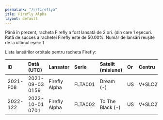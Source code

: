 ```yaml
---
permalink: "/r/fireflya"
itle: Firefly Alpha
layout: default
---
```


Până în prezent, racheta Firefly a fost lansată de 2 ori.
(din care 1 eșecuri.
Rată de succes a rachetei Firefly este de 50.00%.
Număr de lansări reușite de la ultimul eșec: 1

Lista lansărilor orbitale pentru racheta Firefly:


| ID       | Dată (UTC)      | Lansator      | Serie   | Satelit (misiune)   | Or   | Centru   | R   |
|:---------|:----------------|:--------------|:--------|:--------------------|:-----|:---------|:----|
| 2021-F08 | 2021-09-03 0159 | Firefly Alpha | FLTA001 | Dream (-)           | US   | V+SLC2W  | F   |
| 2022-122 | 2022-10-01 0701 | Firefly Alpha | FLTA002 | To The Black (-)    | US   | V+SLC2W  | S   |

